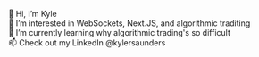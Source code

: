 👋 Hi, I’m Kyle <br>
👀 I’m interested in WebSockets, Next.JS, and algorithmic traditing <br>
🌱 I’m currently learning why algorithmic trading's so difficult <br>
📫 Check out my LinkedIn @kylersaunders <br>
